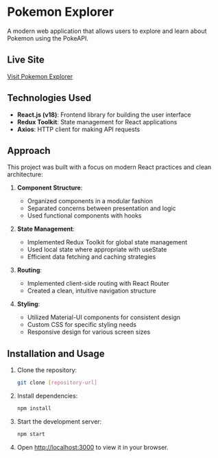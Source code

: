 # Pokemon Explorer

A modern web application that allows users to explore and learn about Pokemon using the PokeAPI.

## Live Site

[Visit Pokemon Explorer](https://pokemon-explorer-sba.netlify.app)

## Technologies Used

- **React.js (v18)**: Frontend library for building the user interface
- **Redux Toolkit**: State management for React applications
- **Axios**: HTTP client for making API requests

## Approach

This project was built with a focus on modern React practices and clean architecture:

1. **Component Structure**:
   - Organized components in a modular fashion
   - Separated concerns between presentation and logic
   - Used functional components with hooks

2. **State Management**:
   - Implemented Redux Toolkit for global state management
   - Used local state where appropriate with useState
   - Efficient data fetching and caching strategies

3. **Routing**:
   - Implemented client-side routing with React Router
   - Created a clean, intuitive navigation structure

4. **Styling**:
   - Utilized Material-UI components for consistent design
   - Custom CSS for specific styling needs
   - Responsive design for various screen sizes

## Installation and Usage

1. Clone the repository:
   ```bash
   git clone [repository-url]
   ```

2. Install dependencies:
   ```bash
   npm install
   ```

3. Start the development server:
   ```bash
   npm start
   ```

4. Open [http://localhost:3000](http://localhost:3000) to view it in your browser.
